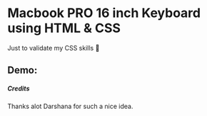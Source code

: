 # Macbook PRO 16 inch Keyboard using HTML & CSS

Just to validate my CSS skills 🎯

## Demo:


##### Credits
Thanks alot Darshana for such a nice idea.

